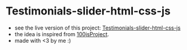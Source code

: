 # Testimonials-slider-html-css-js
* see the live version of this project: [Testimonials-slider-html-css-js](https://younes-aouka.github.io/Testimonials-slider-html-css-js/) <br>
* the idea is inspired from [100jsProject](https://www.100jsprojects.com/project/testimonial-slider).
* made with <3 by me :) 
